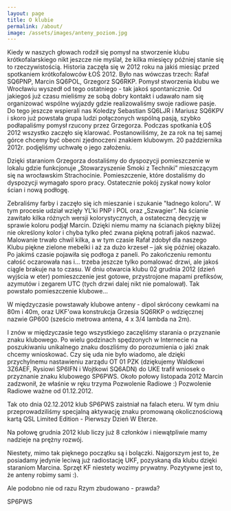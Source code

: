 ```yaml
---
layout: page
title: O klubie
permalink: /about/
image: /assets/images/anteny_poziom.jpg
---
```


Kiedy w naszych głowach rodził się pomysł na stworzenie klubu krótkofalarskiego nikt jeszcze nie myślał, że kilka miesięcy później stanie się to rzeczywistością. Historia zaczęła się w 2012 roku na jakiś miesiąc przed spotkaniem krótkofalowców ŁOŚ 2012. Było nas wówczas trzech: Rafał SQ6PNP, Marcin SQ6POL, Grzegorz SQ6RKP. Pomysł stworzenia klubu we Wrocławiu wyszedł od tego ostatniego - tak jakoś spontanicznie. Od jakiegoś już czasu mieliśmy ze sobą dobry kontakt i udawało nam się organizować wspólne wyjazdy gdzie realizowaliśmy swoje radiowe pasje. Do tego jeszcze wspierali nas Koledzy Sebastian SQ6LJR i Mariusz SQ6KPV i skoro już powstała grupa ludzi połączonych wspólną pasją, szybko podłapaliśmy pomysł rzucony przez Grzegorza. Podczas spotkania ŁOŚ 2012 wszystko zaczęło się klarować. Postanowiliśmy, że za rok na tej samej górce chcemy być obecni zjednoczeni znakiem klubowym. 20 października 2012r. podjęliśmy uchwałę o jego założeniu.

Dzięki staraniom Grzegorza dostaliśmy do dyspozycji pomieszczenie w lokalu gdzie funkcjonuje „Stowarzyszenie Smoki z Techniki” mieszczącym się na wrocławskim Strachocinie. Pomieszczenie, które dostaliśmy do dyspozycji wymagało sporo pracy. Ostatecznie pokój zyskał nowy kolor ścian i nową podłogę.

Zebraliśmy farby i zaczęło się ich mieszanie i szukanie "ładnego koloru". W tym procesie udział wzięły YL'ki PNP i POL oraz „Szwagier”. Na ścianie zawitało kilka różnych wersji kolorystycznych, a ostateczną decyzję w sprawie koloru podjął Marcin. Dzięki niemu mamy na ścianach piękny bliżej nie określony kolor i chyba tylko płeć zwana piękną potrafi jakoś nazwać. Malowanie trwało chwil kilka, a w tym czasie Rafał zdobył dla naszego Klubu piękne zielone mebelki i aż za dużo krzeseł – jak się później okazało. Po jakimś czasie pojawiła się podłoga z paneli. Po zakończeniu remontu całość oczarowała nas i... trzeba jeszcze tylko pomalować drzwi, ale jakoś ciągle brakuje na to czasu. W dniu otwarcia klubu 02 grudnia 2012 (dzień wyjścia w eter) pomieszczenie jest gotowe, przystrojone mapami prefiksów, azymutów i zegarem UTC (tych drzwi dalej nikt nie pomalował). Tak powstało pomieszczenie klubowe...

W międzyczasie powstawały klubowe anteny - dipol skrócony cewkami na 80m i 40m, oraz UKF'owa konstrukcja Grzesia SQ6RKP o wdzięcznej nazwie GP600 (sześcio metrowa antena, 4 x 3/4 lambda na 2m).

I znów w międzyczasie tego wszystkiego zaczęliśmy starania o przyznanie znaku klubowego. Po wielu godzinach spędzonych w Internecie na poszukiwaniu unikalnego znaku doszliśmy do porozumienia o jaki znak chcemy wnioskować. Czy się uda nie było wiadomo, ale dzięki przychylnemu nastawieniu zarządu OT 01 PZK (dziękujemy Waldkowi 3Z6AEF, Rysiowi SP6IFN i Wojtkowi SQ6ADN) do UKE trafił wniosek o przyznanie znaku klubowego SP6PWS. Około połowy listopada 2012 Marcin zadzwonił, że właśnie w ręku trzyma Pozwolenie Radiowe :) Pozwolenie Radiowe ważne od 01.12.2012.

Tak oto dnia 02.12.2012 klub SP6PWS zaistniał na falach eteru. W tym dniu przeprowadziliśmy specjalną aktywację znaku promowaną okolicznościową kartą QSL Limited Edition - Pierwszy Dzień W Eterze.

Na połowę grudnia 2012 klub liczy już 8 członków i niewątpliwie mamy nadzieje na prężny rozwój.

Niestety, mimo tak pięknego początku są i bolączki. Najgorszym jest to, że posiadamy jedynie leciwą już radiostację UKF, pozyskaną dla klubu dzięki staraniom Marcina. Sprzęt KF niestety wozimy prywatny. Pozytywne jest to, że anteny robimy sami :).

Ale podobno nie od razu Rzym zbudowano - prawda?

SP6PWS